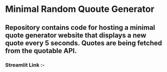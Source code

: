 # Minimal Random Quoute Generator
## Repository contains code for hosting a minimal quote generator website that displays a new quote every 5 seconds. Quotes are being fetched from the quotable API.

### Streamlit Link :-
